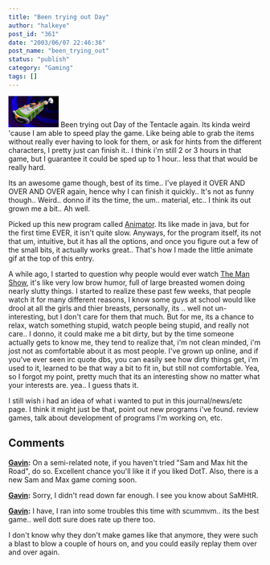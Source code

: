 ```yaml
---
title: "Been trying out Day"
author: "halkeye"
post_id: "361"
date: "2003/06/07 22:46:36"
post_name: "been_trying_out"
status: "publish"
category: "Gaming"
tags: []
---
```


![](dott_surf_animate.thumb.gif) Been trying out Day of the Tentacle again. Its kinda weird 'cause I am able to speed play the game. Like being able to grab the items without really ever having to look for them, or ask for hints from the different characters, I pretty just can finish it.. I think i'm still 2 or 3 hours in that game, but I guarantee it could be sped up to 1 hour.. less that that would be really hard.

Its an awesome game though, best of its time.. I've played it OVER AND OVER AND OVER again, hence why I can finish it quickly.. It's not as funny though.. Weird.. donno if its the time, the um.. material, etc.. I think its out grown me a bit.. Ah well.

Picked up this new program called [Animator](https://download.com.com/3000-2186-909432.html?tag=lst-0-2). Its like made in java, but for the first time EVER, it isn't quite slow. Anyways, for the program itself, its not that um, intuitive, but it has all the options, and once you figure out a few of the small bits, it actually works great.. That's how I made the little animate gif at the top of this entry.

A while ago, I started to question why people would ever watch [The Man Show](https://us.imdb.com/Title?0202741), it's like very low brow humor, full of large breasted women doing nearly slutty things. I started to realize these past few weeks, that people watch it for many different reasons, I know some guys at school would like drool at all the girls and thier breasts, personally, its .. well not un-interesting, but I don't care for them that much. But for me, its a chance to relax, watch something stupid, watch people being stupid, and really not care.. I donno, it could make me a bit dirty, but by the time someone actually gets to know me, they tend to realize that, i'm not clean minded, i'm jost not as comfortable about it as most people. I've grown up online, and if you've ever seen irc quote dbs, you can easily see how dirty things get, i'm used to it, learned to be that way a bit to fit in, but still not comfortable.
Yea, so I forgot my point, pretty much that its an interesting show no matter what your interests are. yea.. I guess thats it.

I still wish i had an idea of what i wanted to put in this journal/news/etc page. I think it might just be that, point out new programs i've found. review games, talk about development of programs I'm working on, etc.

## Comments

**[Gavin](#24 "2003-06-16 18:35:56"):** On a semi-related note, if you haven't tried "Sam and Max hit the Road", do so. Excellent chance you'll like it if you liked DotT. Also, there is a new Sam and Max game coming soon.

**[Gavin](#25 "2003-06-16 18:37:54"):** Sorry, I didn't read down far enough. I see you know about SaMHtR.

**[Gavin](#26 "2003-06-16 18:43:25"):** I have, I ran into some troubles this time with scummvm.. its the best game.. well dott sure does rate up there too.

I don't know why they don't make games like that anymore, they were such a blast to blow a couple of hours on, and you could easily replay them over and over again.

